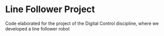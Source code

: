 # Line Follower Project

Code elaborated for the project of the Digital Control discipline, where we developed a line follower robot
